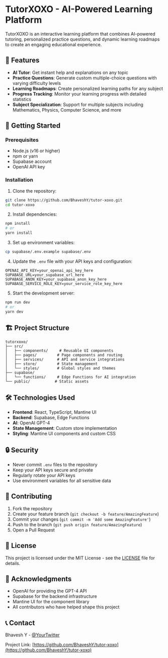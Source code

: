 # TutorXOXO - AI-Powered Learning Platform

TutorXOXO is an interactive learning platform that combines AI-powered tutoring, personalized practice questions, and dynamic learning roadmaps to create an engaging educational experience.

## 🌟 Features

- **AI Tutor**: Get instant help and explanations on any topic
- **Practice Questions**: Generate custom multiple-choice questions with varying difficulty levels
- **Learning Roadmaps**: Create personalized learning paths for any subject
- **Progress Tracking**: Monitor your learning progress with detailed statistics
- **Subject Specialization**: Support for multiple subjects including Mathematics, Physics, Computer Science, and more

## 🚀 Getting Started

### Prerequisites

- Node.js (v16 or higher)
- npm or yarn
- Supabase account
- OpenAI API key

### Installation

1. Clone the repository:
```bash
git clone https://github.com/BhaveshY/tutor-xoxo.git
cd tutor-xoxo
```

2. Install dependencies:
```bash
npm install
# or
yarn install
```

3. Set up environment variables:
```bash
cp supabase/.env.example supabase/.env
```

4. Update the `.env` file with your API keys and configuration:
```env
OPENAI_API_KEY=your_openai_api_key_here
SUPABASE_URL=your_supabase_url_here
SUPABASE_ANON_KEY=your_supabase_anon_key_here
SUPABASE_SERVICE_ROLE_KEY=your_service_role_key_here
```

5. Start the development server:
```bash
npm run dev
# or
yarn dev
```

## 🏗️ Project Structure

```
tutorxoxo/
├── src/
│   ├── components/     # Reusable UI components
│   ├── pages/         # Page components and routing
│   ├── services/      # API and service integrations
│   ├── store/         # State management
│   └── styles/        # Global styles and themes
├── supabase/
│   └── functions/     # Edge Functions for AI integration
└── public/           # Static assets
```

## 🛠️ Technologies Used

- **Frontend**: React, TypeScript, Mantine UI
- **Backend**: Supabase, Edge Functions
- **AI**: OpenAI GPT-4
- **State Management**: Custom store implementation
- **Styling**: Mantine UI components and custom CSS

## 🔒 Security

- Never commit `.env` files to the repository
- Keep your API keys secure and private
- Regularly rotate your API keys
- Use environment variables for all sensitive data

## 🤝 Contributing

1. Fork the repository
2. Create your feature branch (`git checkout -b feature/AmazingFeature`)
3. Commit your changes (`git commit -m 'Add some AmazingFeature'`)
4. Push to the branch (`git push origin feature/AmazingFeature`)
5. Open a Pull Request

## 📝 License

This project is licensed under the MIT License - see the [LICENSE](LICENSE) file for details.

## 🙏 Acknowledgments

- OpenAI for providing the GPT-4 API
- Supabase for the backend infrastructure
- Mantine UI for the component library
- All contributors who have helped shape this project

## 📞 Contact

Bhavesh Y - [@YourTwitter](https://twitter.com/YourTwitter)

Project Link: [https://github.com/BhaveshY/tutor-xoxo](https://github.com/BhaveshY/tutor-xoxo) 